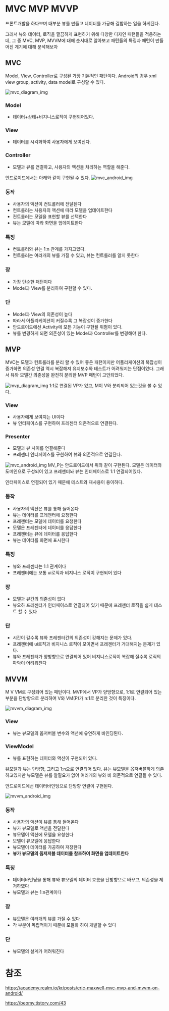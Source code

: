# MVC MVP MVVP

프론트개발을 하다보며 대부분 뷰를 만들고 데이터를 가공해 결합하는 일을 하게된다.

그래서 뷰와 데이터, 로직을 깔끔하게 표현하기 위해 다양한 디자인 패턴들을 적용하는데, 그 중 MVC, MVP, MVVM에 대해 순서대로 알아보고 패턴들의 특징과 패턴이 만들어진 계기에 대해 분석해보자

## MVC

Model, View, Controller로 구성된 가장 기본적인 패턴이다.
Android의 경우 xml view group, activity, data model로 구성할 수 있다.

![mvc_diagram_img](../images/MVC_diagram_img.PNG)

### Model

- 데이터+상태+비지니스로직이 구현되어있다.

### View

- 데이터를 시각화하여 사용자에게 보여진다.

### Controller

- 모델과 뷰를 연결하고, 사용자의 액션을 처리하는 역할을 해준다.

안드로이드에서는 아래와 같이 구현될 수 있다.
![mvc_android_img](../images/MVC_android_img.PNG)

### 동작

- 사용자의 액션이 컨트롤러에 전달된다
- 컨트롤러는 사용자의 액션에 따라 모델을 업데이트한다
- 컨트롤러는 모델을 표현할 뷰를 선택한다
- 뷰는 모델에 따라 화면을 업데이트한다

### 특징

- 컨트롤러와 뷰는 1:n 관계를 가지고있다.
- 컨트롤러는 여러개의 뷰를 가질 수 있고, 뷰는 컨트롤러를 알지 못한다

### 장

- 가장 단순한 패턴이다
- Model과 View를 분리하여 구현할 수 있다.

### 단

- Model과 View의 의존성이 높다
- 따라서 어플리케이션이 커질수록 그 복잡성이 증가한다
- 안드로이드에선 Activity에 모든 기능이 구현될 위험이 있다.
- 뷰를 변경하게 되면 의존성이 있는 Model과 Controller를 변경해야 한다.

## MVP

MVC는 모델과 컨트롤러를 분리 할 수 있어 좋은 패턴이지만 어플리케이션의 복잡성이 증가하면 의존성 연결 역시 복잡해져 유지보수와 테스트가 어려워지는 단점이있다. 그래서 뷰와 모델간 의존성을 완전히 분리한 MVP 패턴이 고안되었다.

![mvp_diagram_img](../images/MVP_diagram_img.PNG)
1:1로 연결된 VP가 있고, M이 V와 분리되어 있는것을 볼 수 있다.

### View

- 사용자에게 보여지는 UI이다
- 뷰 인터페이스를 구현하여 프레젠터 의존적으로 연결된다.

### Presenter

- 모델과 뷰 사이를 연결해준다
- 프레젠터 인터페이스를 구현하여 뷰와 의존적으로 연결된다.

![mvc_android_img](../images/MVC_android_img.PNG)
MV_P는 안드로이드에서 위와 같이 구현된다.
모델은 데이터와 도메인으로 구성되어 있고
프레젠터놔 뷰는 인터페이스로 1:1 연결되어있다.

인터페이스로 연결되어 있기 때문에 테스트와 재사용이 용이하다.

### 동작

- 사용자의 액션은 뷰를 통해 들어온다
- 뷰는 데이터를 프레젠터에 요청한다
- 프레젠터는 모델에 데이터를 요청한다
- 모델은 프레젠터에 데이터를 응답한다
- 프레젠터는 뷰에 데이터를 응답한다
- 뷰는 데이터를 화면에 표시한다

### 특징

- 뷰와 프레젠터는 1:1 관계이다
- 프레젠터에는 보통 ui로직과 비지니스 로직이 구현되어 있다

### 장

- 모델과 뷰간의 의존성이 없다
- 뷰오하 프레젠터가 인터페이스로 연결되어 있기 때문에 프레젠터 로직을 쉽게 테스트 할 수 있다

### 단

- 시간이 갈수록 뷰와 프레젠터간의 의존성이 강해지는 문제가 있다.
- 프레젠터에 ui로직과 비지니스 로직이 모이면서 프레젠터가 거대해지는 문제가 있다.
- 뷰와 프레젠터가 양방향으로 연결되어 있어 비지니스로직이 복잡해 질수록 로직의 파악이 어려워진다

## MVVM

M V VM로 구성되어 있는 패턴이다.
MVP에서 VP가 양방향으로, 1:1로 연결되어 있는 부분을 단방향으로 분리하여 V와 VM(P)가 n:1로 분리한 것이 특징이다.

![mvvm_diagram_img](../images/MVVM_diagram_img.PNG)

### View

- 뷰는 뷰모델의 옵저버블 변수와 액션에 유연하게 바인딩된다.

### ViewModel

- 뷰를 표현하는 데이터와 액션이 구현되어 있다.

뷰모델과 뷰는 단방향, 그리고 1:n으로 연결되어 있다. 뷰는 뷰모델을 옵저버블하게 의존하고있지만 뷰모델은 뷰를 알필요가 없어 여러개의 뷰와 비 의존적으로 연결될 수 있다.

안드로이드에선 데이터바인딩으로 단방향 연결이 구현된다.

![mvvm_android_img](../images/MVVM_android_img.PNG)

### 동작

- 사용자의 액션이 뷰를 통해 들어온다
- 뷰가 뷰모델로 액션을 전달한다
- 뷰모델이 액션에 모델을 요청한다
- 모델이 뷰모델에 응답한다
- 뷰모델이 데이터를 가공하여 저장한다
- **뷰가 뷰모델의 옵저저블 데이터를 참조하여 화면을 업데이트한다**

### 특징

- 데이터바인딩을 통해 뷰와 뷰모델의 데이터 흐름을 단방향으로 바꾸고, 의존성을 제거하였다
- 뷰모델과 뷰는 1:n관계이다

### 장

- 뷰모델은 여러개의 뷰를 가질 수 있다
- 각 부분이 독립적이기 때문에 모듈화 하여 개발할 수 있다

### 단

- 뷰모델의 설계가 어려워진다

# 참조

https://academy.realm.io/kr/posts/eric-maxwell-mvc-mvp-and-mvvm-on-android/

https://beomy.tistory.com/43
